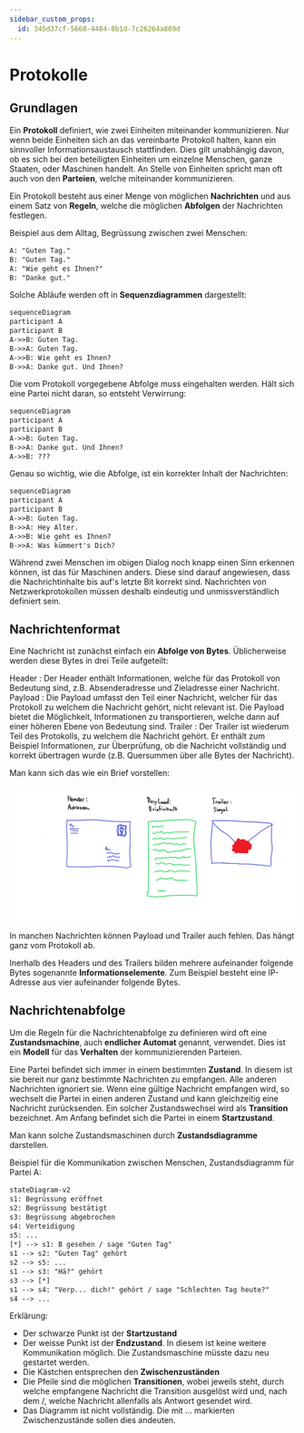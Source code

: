 ```yaml
---
sidebar_custom_props:
  id: 345d37cf-5668-4484-8b1d-7c26264a809d
---
```


# Protokolle

## Grundlagen

Ein **Protokoll** definiert, wie zwei Einheiten miteinander kommunizieren. Nur wenn beide Einheiten sich an das vereinbarte Protokoll halten, kann ein sinnvoller Informationsaustausch stattfinden. Dies gilt unabhängig davon, ob es sich bei den beteiligten Einheiten um einzelne Menschen, ganze Staaten, oder Maschinen handelt. An Stelle von Einheiten spricht man oft auch von den **Parteien**, welche miteinander kommunizieren.

Ein Protokoll besteht aus einer Menge von möglichen **Nachrichten** und aus einem Satz von **Regeln**, welche die möglichen **Abfolgen** der Nachrichten festlegen.

Beispiel aus dem Alltag, Begrüssung zwischen zwei Menschen:

```
A: "Guten Tag."
B: "Guten Tag."
A: "Wie geht es Ihnen?"
B: "Danke gut."
```
Solche Abläufe werden oft in **Sequenzdiagrammen** dargestellt:

```mermaid
sequenceDiagram
participant A
participant B
A->>B: Guten Tag.
B->>A: Guten Tag.
A->>B: Wie geht es Ihnen?
B->>A: Danke gut. Und Ihnen?
```

Die vom Protokoll vorgegebene Abfolge muss eingehalten werden. Hält sich eine Partei nicht daran, so entsteht Verwirrung:

```mermaid
sequenceDiagram
participant A
participant B
A->>B: Guten Tag.
B->>A: Danke gut. Und Ihnen?
A->>B: ???
```

Genau so wichtig, wie die Abfolge, ist ein korrekter Inhalt der Nachrichten:

```mermaid
sequenceDiagram
participant A
participant B
A->>B: Guten Tag.
B->>A: Hey Alter.
A->>B: Wie geht es Ihnen?
B->>A: Was kümmert's Dich?
```

Während zwei Menschen im obigen Dialog noch knapp einen Sinn erkennen können, ist das für Maschinen anders. Diese sind darauf angewiesen, dass die Nachrichtinhalte bis auf's letzte Bit korrekt sind.
Nachrichten von Netzwerkprotokollen müssen deshalb eindeutig und unmissverständlich definiert sein.

## Nachrichtenformat

Eine Nachricht ist zunächst einfach ein **Abfolge von Bytes**. Üblicherweise werden diese Bytes in drei Teile aufgeteilt:

Header
: Der Header enthält Informationen, welche für das Protokoll von Bedeutung sind, z.B. Absenderadresse und Zieladresse einer Nachricht.
Payload
: Die Payload umfasst den Teil einer Nachricht, welcher für das Protokoll zu welchem die Nachricht gehört, nicht relevant ist. Die Payload bietet die Möglichkeit, Informationen zu transportieren, welche dann auf einer höheren Ebene von Bedeutung sind.
Trailer
: Der Trailer ist wiederum Teil des Protokolls, zu welchem die Nachricht gehört. Er enthält zum Beispiel Informationen, zur Überprüfung, ob die Nachricht vollständig und korrekt übertragen wurde (z.B. Quersummen über alle Bytes der Nachricht).

Man kann sich das wie ein Brief vorstellen:

![Brief](images/Brief.png)

In manchen Nachrichten können Payload und Trailer auch fehlen. Das hängt ganz vom Protokoll ab.

Inerhalb des Headers und des Trailers bilden mehrere aufeinander folgende Bytes sogenannte **Informationselemente**. Zum Beispiel besteht eine IP-Adresse aus vier aufeinander folgende Bytes.

## Nachrichtenabfolge
Um die Regeln für die Nachrichtenabfolge zu definieren wird oft eine **Zustandsmachine**, auch **endlicher Automat** genannt, verwendet. Dies ist ein **Modell** für das **Verhalten** der kommunizierenden Parteien.

Eine Partei befindet sich immer in einem bestimmten **Zustand**. In diesem ist sie bereit nur ganz bestimmte Nachrichten zu empfangen. Alle anderen Nachrichten ignoriert sie. Wenn eine gültige Nachricht empfangen wird, so wechselt die Partei in einen anderen Zustand und kann gleichzeitig eine Nachricht zurücksenden. Ein solcher Zustandswechsel wird als **Transition** bezeichnet. Am Anfang befindet sich die Partei in einem **Startzustand**.

Man kann solche Zustandsmaschinen durch **Zustandsdiagramme** darstellen.

Beispiel für die Kommunikation zwischen Menschen, Zustandsdiagramm für Partei A:

```mermaid
stateDiagram-v2
s1: Begrüssung eröffnet
s2: Begrüssung bestätigt
s3: Begrüssung abgebrochen
s4: Verteidigung
s5: ...
[*] --> s1: B gesehen / sage "Guten Tag"
s1 --> s2: "Guten Tag" gehört
s2 --> s5: ...
s1 --> s3: "Hä?" gehört
s3 --> [*]
s1 --> s4: "Verp... dich!" gehört / sage "Schlechten Tag heute?"
s4 --> ... 
```

Erklärung: 
- Der schwarze Punkt ist der **Startzustand**
- Der weisse Punkt ist der **Endzustand**. In diesem ist keine weitere Kommunikation möglich. Die Zustandsmaschine müsste dazu neu gestartet werden.
- Die Kästchen entsprechen den **Zwischenzuständen**
- Die Pfeile sind die möglichen **Transitionen**, wobei jeweils steht, durch welche empfangene Nachricht die Transition ausgelöst wird und, nach dem /, welche Nachricht allenfalls als Antwort gesendet wird.
- Das Diagramm ist nicht vollständig. Die mit ... markierten Zwischenzustände sollen dies andeuten.
